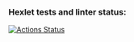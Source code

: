 ### Hexlet tests and linter status:
[![Actions Status](https://github.com/frostfox6618/frontend-project-44/actions/workflows/hexlet-check.yml/badge.svg)](https://github.com/frostfox6618/frontend-project-44/actions)